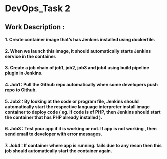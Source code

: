 # DevOps_Task 2 

## Work Description :

 #### 1. Create container image that’s has Jenkins installed  using dockerfile.
 #### 2. When we launch this image, it should automatically starts Jenkins service in the container.
 #### 3. Create a job chain of job1, job2, job3 and  job4 using build pipeline plugin in Jenkins.
 #### 4. Job1 : Pull  the Github repo automatically when some developers push repo to Github.
 #### 5. Job2 : By looking at the code or program file, Jenkins should automatically start the respective language interpreter install image container to deploy code ( eg. If code is of  PHP, then Jenkins should start the container that has PHP already installed ).
 #### 6. Job3 : Test your app if it  is working or not. If app is not working , then send email to developer with error messages.
 #### 7. Job4 : If container where app is running. fails due to any reson then this job should automatically start the container again.
 
